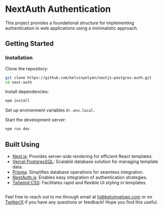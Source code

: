 # NextAuth Authentication 

This project provides a foundational structure for implementing authentication in web applications using a minimalistic approach.

## Getting Started

### Installation

Clone the repository:

```bash
git clone https://github.com/kelvinyelyen/nextjs-postgres-auth.git
cd next-auth
```

Install dependencies:

```bash
npm install
```

Set up environment variables in `.env.local.`

Start the development server:

```bash
npm run dev
```

## Built Using
- [Next.js](https://nextjs.org/): Provides server-side rendering for efficient React templates.
- [Vercel PostgresSQL](https://vercel.com/): Scalable database solution for managing template data.
- [Prisma](https://www.prisma.io/): Simplifies database operations for seamless integration.
- [NextAuth.js](https://next-auth.js.org/): Enables easy integration of authentication strategies.
- [Tailwind CSS](https://tailwindcss.com/): Facilitates rapid and flexible UI styling in templates.

##
Feel free to reach out to me through email at [hi@kelvinyelyen.com](kelvinyelyen@gmail.com) or on [Twitter/X](https://twitter.com/kelvinyelyen) if you have any questions or feedback! Hope you find this useful.

